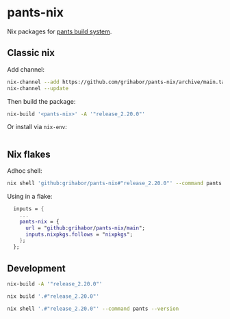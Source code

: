 # pants-nix

Nix packages for [pants build system](https://www.pantsbuild.org/).

## Classic nix

Add channel:

```bash
nix-channel --add https://github.com/grihabor/pants-nix/archive/main.tar.gz pants-nix
nix-channel --update
```

Then build the package:

```bash
nix-build '<pants-nix>' -A '"release_2.20.0"'
```

Or install via `nix-env`:

```bash
```

## Nix flakes

Adhoc shell:

```bash
nix shell 'github:grihabor/pants-nix#"release_2.20.0"' --command pants --version
```

Using in a flake:

```nix
  inputs = {
    ...
    pants-nix = {
      url = "github:grihabor/pants-nix/main";
      inputs.nixpkgs.follows = "nixpkgs";
    };
  };
```

## Development

```bash
nix-build -A '"release_2.20.0"'

nix build '.#"release_2.20.0"'

nix shell '.#"release_2.20.0"' --command pants --version
```
